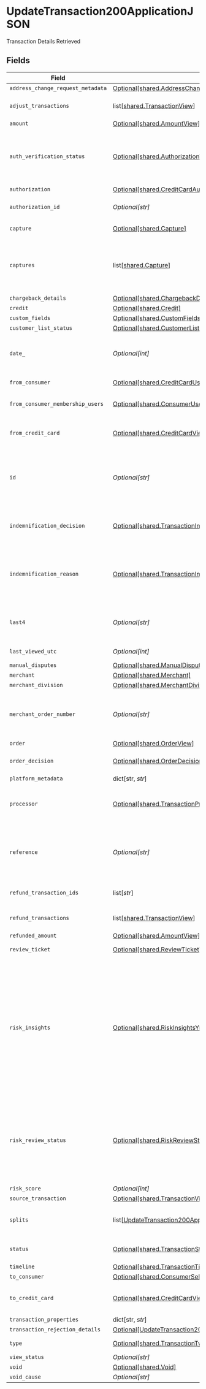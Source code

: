 # UpdateTransaction200ApplicationJSON

Transaction Details Retrieved



## Fields

| Field                                                                                                                                                                                                                                                                   | Type                                                                                                                                                                                                                                                                    | Required                                                                                                                                                                                                                                                                | Description                                                                                                                                                                                                                                                             | Example                                                                                                                                                                                                                                                                 |
| ----------------------------------------------------------------------------------------------------------------------------------------------------------------------------------------------------------------------------------------------------------------------- | ----------------------------------------------------------------------------------------------------------------------------------------------------------------------------------------------------------------------------------------------------------------------- | ----------------------------------------------------------------------------------------------------------------------------------------------------------------------------------------------------------------------------------------------------------------------- | ----------------------------------------------------------------------------------------------------------------------------------------------------------------------------------------------------------------------------------------------------------------------- | ----------------------------------------------------------------------------------------------------------------------------------------------------------------------------------------------------------------------------------------------------------------------- |
| `address_change_request_metadata`                                                                                                                                                                                                                                       | [Optional[shared.AddressChangeRequestMetadataView]](../../models/shared/addresschangerequestmetadataview.md)                                                                                                                                                            | :heavy_minus_sign:                                                                                                                                                                                                                                                      | N/A                                                                                                                                                                                                                                                                     |                                                                                                                                                                                                                                                                         |
| `adjust_transactions`                                                                                                                                                                                                                                                   | list[[shared.TransactionView](../../models/shared/transactionview.md)]                                                                                                                                                                                                  | :heavy_minus_sign:                                                                                                                                                                                                                                                      | **Nullable** for Transactions Details.<br/>                                                                                                                                                                                                                             |                                                                                                                                                                                                                                                                         |
| `amount`                                                                                                                                                                                                                                                                | [Optional[shared.AmountView]](../../models/shared/amountview.md)                                                                                                                                                                                                        | :heavy_minus_sign:                                                                                                                                                                                                                                                      | N/A                                                                                                                                                                                                                                                                     |                                                                                                                                                                                                                                                                         |
| `auth_verification_status`                                                                                                                                                                                                                                              | [Optional[shared.AuthorizationVerificationStatus]](../../models/shared/authorizationverificationstatus.md)                                                                                                                                                              | :heavy_minus_sign:                                                                                                                                                                                                                                                      | Used to track the status of micro-authorizations. **Nullable** for Transactions Details.                                                                                                                                                                                | new                                                                                                                                                                                                                                                                     |
| `authorization`                                                                                                                                                                                                                                                         | [Optional[shared.CreditCardAuthorizationView]](../../models/shared/creditcardauthorizationview.md)                                                                                                                                                                      | :heavy_minus_sign:                                                                                                                                                                                                                                                      | N/A                                                                                                                                                                                                                                                                     |                                                                                                                                                                                                                                                                         |
| `authorization_id`                                                                                                                                                                                                                                                      | *Optional[str]*                                                                                                                                                                                                                                                         | :heavy_minus_sign:                                                                                                                                                                                                                                                      | The authorization's id.                                                                                                                                                                                                                                                 | T1c3p4yBuVYJ9                                                                                                                                                                                                                                                           |
| `capture`                                                                                                                                                                                                                                                               | [Optional[shared.Capture]](../../models/shared/capture.md)                                                                                                                                                                                                              | :heavy_minus_sign:                                                                                                                                                                                                                                                      | Deprecated. Use `captures`.                                                                                                                                                                                                                                             |                                                                                                                                                                                                                                                                         |
| `captures`                                                                                                                                                                                                                                                              | list[[shared.Capture](../../models/shared/capture.md)]                                                                                                                                                                                                                  | :heavy_minus_sign:                                                                                                                                                                                                                                                      | All captures associated with the transaction. **Nullable** for Transactions Details.                                                                                                                                                                                    |                                                                                                                                                                                                                                                                         |
| `chargeback_details`                                                                                                                                                                                                                                                    | [Optional[shared.ChargebackDetails]](../../models/shared/chargebackdetails.md)                                                                                                                                                                                          | :heavy_minus_sign:                                                                                                                                                                                                                                                      | N/A                                                                                                                                                                                                                                                                     |                                                                                                                                                                                                                                                                         |
| `credit`                                                                                                                                                                                                                                                                | [Optional[shared.Credit]](../../models/shared/credit.md)                                                                                                                                                                                                                | :heavy_minus_sign:                                                                                                                                                                                                                                                      | N/A                                                                                                                                                                                                                                                                     |                                                                                                                                                                                                                                                                         |
| `custom_fields`                                                                                                                                                                                                                                                         | [Optional[shared.CustomFields]](../../models/shared/customfields.md)                                                                                                                                                                                                    | :heavy_minus_sign:                                                                                                                                                                                                                                                      | N/A                                                                                                                                                                                                                                                                     |                                                                                                                                                                                                                                                                         |
| `customer_list_status`                                                                                                                                                                                                                                                  | [Optional[shared.CustomerListStatus]](../../models/shared/customerliststatus.md)                                                                                                                                                                                        | :heavy_minus_sign:                                                                                                                                                                                                                                                      | N/A                                                                                                                                                                                                                                                                     |                                                                                                                                                                                                                                                                         |
| `date_`                                                                                                                                                                                                                                                                 | *Optional[int]*                                                                                                                                                                                                                                                         | :heavy_minus_sign:                                                                                                                                                                                                                                                      | Transaction date. **Nullable** for Transactions Details.                                                                                                                                                                                                                | 1615407159447                                                                                                                                                                                                                                                           |
| `from_consumer`                                                                                                                                                                                                                                                         | [Optional[shared.CreditCardUser]](../../models/shared/creditcarduser.md)                                                                                                                                                                                                | :heavy_minus_sign:                                                                                                                                                                                                                                                      | The credit card user.                                                                                                                                                                                                                                                   |                                                                                                                                                                                                                                                                         |
| `from_consumer_membership_users`                                                                                                                                                                                                                                        | [Optional[shared.ConsumerUserMembership]](../../models/shared/consumerusermembership.md)                                                                                                                                                                                | :heavy_minus_sign:                                                                                                                                                                                                                                                      | **Nullable** for Transactions Details.<br/>                                                                                                                                                                                                                             |                                                                                                                                                                                                                                                                         |
| `from_credit_card`                                                                                                                                                                                                                                                      | [Optional[shared.CreditCardView]](../../models/shared/creditcardview.md)                                                                                                                                                                                                | :heavy_minus_sign:                                                                                                                                                                                                                                                      | Contains details about the credit card transaction.                                                                                                                                                                                                                     |                                                                                                                                                                                                                                                                         |
| `id`                                                                                                                                                                                                                                                                    | *Optional[str]*                                                                                                                                                                                                                                                         | :heavy_minus_sign:                                                                                                                                                                                                                                                      | The unique ID associated with the transaction. **Nullable** for Transactions Details.                                                                                                                                                                                   | T1c3p4yBuVYJ9                                                                                                                                                                                                                                                           |
| `indemnification_decision`                                                                                                                                                                                                                                              | [Optional[shared.TransactionIndemnificationDecision]](../../models/shared/transactionindemnificationdecision.md)                                                                                                                                                        | :heavy_minus_sign:                                                                                                                                                                                                                                                      | Describes whether the transaction is indemnified by Bolt for fraud.<br/>                                                                                                                                                                                                | indemnified                                                                                                                                                                                                                                                             |
| `indemnification_reason`                                                                                                                                                                                                                                                | [Optional[shared.TransactionIndemnificationReason]](../../models/shared/transactionindemnificationreason.md)                                                                                                                                                            | :heavy_minus_sign:                                                                                                                                                                                                                                                      | Describes the reason that the transaction is or is not indemnified by Bolt for fraud.<br/>                                                                                                                                                                              | merchant_force_approved                                                                                                                                                                                                                                                 |
| `last4`                                                                                                                                                                                                                                                                 | *Optional[str]*                                                                                                                                                                                                                                                         | :heavy_minus_sign:                                                                                                                                                                                                                                                      | The card's last 4 digits. **Nullable** for Transactions Details.                                                                                                                                                                                                        | 4021                                                                                                                                                                                                                                                                    |
| `last_viewed_utc`                                                                                                                                                                                                                                                       | *Optional[int]*                                                                                                                                                                                                                                                         | :heavy_minus_sign:                                                                                                                                                                                                                                                      | The last view time as UTC.                                                                                                                                                                                                                                              | 1485997169003                                                                                                                                                                                                                                                           |
| `manual_disputes`                                                                                                                                                                                                                                                       | [Optional[shared.ManualDisputes]](../../models/shared/manualdisputes.md)                                                                                                                                                                                                | :heavy_minus_sign:                                                                                                                                                                                                                                                      | N/A                                                                                                                                                                                                                                                                     |                                                                                                                                                                                                                                                                         |
| `merchant`                                                                                                                                                                                                                                                              | [Optional[shared.Merchant]](../../models/shared/merchant.md)                                                                                                                                                                                                            | :heavy_minus_sign:                                                                                                                                                                                                                                                      | N/A                                                                                                                                                                                                                                                                     |                                                                                                                                                                                                                                                                         |
| `merchant_division`                                                                                                                                                                                                                                                     | [Optional[shared.MerchantDivision]](../../models/shared/merchantdivision.md)                                                                                                                                                                                            | :heavy_minus_sign:                                                                                                                                                                                                                                                      | N/A                                                                                                                                                                                                                                                                     |                                                                                                                                                                                                                                                                         |
| `merchant_order_number`                                                                                                                                                                                                                                                 | *Optional[str]*                                                                                                                                                                                                                                                         | :heavy_minus_sign:                                                                                                                                                                                                                                                      | The merchant's internal order number for this transaction.                                                                                                                                                                                                              | O-1234567                                                                                                                                                                                                                                                               |
| `order`                                                                                                                                                                                                                                                                 | [Optional[shared.OrderView]](../../models/shared/orderview.md)                                                                                                                                                                                                          | :heavy_minus_sign:                                                                                                                                                                                                                                                      | N/A                                                                                                                                                                                                                                                                     |                                                                                                                                                                                                                                                                         |
| `order_decision`                                                                                                                                                                                                                                                        | [Optional[shared.OrderDecision]](../../models/shared/orderdecision.md)                                                                                                                                                                                                  | :heavy_minus_sign:                                                                                                                                                                                                                                                      | Decision and score for an order.                                                                                                                                                                                                                                        |                                                                                                                                                                                                                                                                         |
| `platform_metadata`                                                                                                                                                                                                                                                     | dict[str, *str*]                                                                                                                                                                                                                                                        | :heavy_minus_sign:                                                                                                                                                                                                                                                      | N/A                                                                                                                                                                                                                                                                     |                                                                                                                                                                                                                                                                         |
| `processor`                                                                                                                                                                                                                                                             | [Optional[shared.TransactionProcessor]](../../models/shared/transactionprocessor.md)                                                                                                                                                                                    | :heavy_minus_sign:                                                                                                                                                                                                                                                      | The processor used. **Nullable** for Transactions Details.                                                                                                                                                                                                              | adyen_gateway                                                                                                                                                                                                                                                           |
| `reference`                                                                                                                                                                                                                                                             | *Optional[str]*                                                                                                                                                                                                                                                         | :heavy_minus_sign:                                                                                                                                                                                                                                                      | The transaction's 12-digit Bolt reference ID. **Nullable** for Transactions Details.                                                                                                                                                                                    | LBLJ-TWW7-R9VC                                                                                                                                                                                                                                                          |
| `refund_transaction_ids`                                                                                                                                                                                                                                                | list[*str*]                                                                                                                                                                                                                                                             | :heavy_minus_sign:                                                                                                                                                                                                                                                      | **Nullable** for Transactions Details.<br/>                                                                                                                                                                                                                             |                                                                                                                                                                                                                                                                         |
| `refund_transactions`                                                                                                                                                                                                                                                   | list[[shared.TransactionView](../../models/shared/transactionview.md)]                                                                                                                                                                                                  | :heavy_minus_sign:                                                                                                                                                                                                                                                      | **Nullable** for Transactions Details.<br/>                                                                                                                                                                                                                             |                                                                                                                                                                                                                                                                         |
| `refunded_amount`                                                                                                                                                                                                                                                       | [Optional[shared.AmountView]](../../models/shared/amountview.md)                                                                                                                                                                                                        | :heavy_minus_sign:                                                                                                                                                                                                                                                      | N/A                                                                                                                                                                                                                                                                     |                                                                                                                                                                                                                                                                         |
| `review_ticket`                                                                                                                                                                                                                                                         | [Optional[shared.ReviewTicket]](../../models/shared/reviewticket.md)                                                                                                                                                                                                    | :heavy_minus_sign:                                                                                                                                                                                                                                                      | Internal use only.                                                                                                                                                                                                                                                      |                                                                                                                                                                                                                                                                         |
| `risk_insights`                                                                                                                                                                                                                                                         | [Optional[shared.RiskInsightsYml]](../../models/shared/riskinsightsyml.md)                                                                                                                                                                                              | :heavy_minus_sign:                                                                                                                                                                                                                                                      | Displays fraud decisioning insights based on key factors. This information can either be forwarded via a `risk_insights` transaction webhook type or be polled by sending a `GET` request to Bolt's [transactions endpoint](/api-bolt/#operation/transaction-details).<br/> |                                                                                                                                                                                                                                                                         |
| `risk_review_status`                                                                                                                                                                                                                                                    | [Optional[shared.RiskReviewStatus]](../../models/shared/riskreviewstatus.md)                                                                                                                                                                                            | :heavy_minus_sign:                                                                                                                                                                                                                                                      | Describes the current Risk Review status. A transaction could be unreviewed, reviewed, or pending manual review by the Bolt team.                                                                                                                                       | reviewed                                                                                                                                                                                                                                                                |
| `risk_score`                                                                                                                                                                                                                                                            | *Optional[int]*                                                                                                                                                                                                                                                         | :heavy_minus_sign:                                                                                                                                                                                                                                                      | N/A                                                                                                                                                                                                                                                                     |                                                                                                                                                                                                                                                                         |
| `source_transaction`                                                                                                                                                                                                                                                    | [Optional[shared.TransactionView]](../../models/shared/transactionview.md)                                                                                                                                                                                              | :heavy_minus_sign:                                                                                                                                                                                                                                                      | N/A                                                                                                                                                                                                                                                                     |                                                                                                                                                                                                                                                                         |
| `splits`                                                                                                                                                                                                                                                                | list[[UpdateTransaction200ApplicationJSONSplits](../../models/operations/updatetransaction200applicationjsonsplits.md)]                                                                                                                                                 | :heavy_minus_sign:                                                                                                                                                                                                                                                      | A list of splits. **Nullable** for Transactions Details.                                                                                                                                                                                                                |                                                                                                                                                                                                                                                                         |
| `status`                                                                                                                                                                                                                                                                | [Optional[shared.TransactionStatus]](../../models/shared/transactionstatus.md)                                                                                                                                                                                          | :heavy_minus_sign:                                                                                                                                                                                                                                                      | The transaction's status.                                                                                                                                                                                                                                               | cancelled                                                                                                                                                                                                                                                               |
| `timeline`                                                                                                                                                                                                                                                              | [Optional[shared.TransactionTimelineView]](../../models/shared/transactiontimelineview.md)                                                                                                                                                                              | :heavy_minus_sign:                                                                                                                                                                                                                                                      | N/A                                                                                                                                                                                                                                                                     |                                                                                                                                                                                                                                                                         |
| `to_consumer`                                                                                                                                                                                                                                                           | [Optional[shared.ConsumerSelfView]](../../models/shared/consumerselfview.md)                                                                                                                                                                                            | :heavy_minus_sign:                                                                                                                                                                                                                                                      | N/A                                                                                                                                                                                                                                                                     |                                                                                                                                                                                                                                                                         |
| `to_credit_card`                                                                                                                                                                                                                                                        | [Optional[shared.CreditCardView]](../../models/shared/creditcardview.md)                                                                                                                                                                                                | :heavy_minus_sign:                                                                                                                                                                                                                                                      | Contains details about the credit card transaction.                                                                                                                                                                                                                     |                                                                                                                                                                                                                                                                         |
| `transaction_properties`                                                                                                                                                                                                                                                | dict[str, *str*]                                                                                                                                                                                                                                                        | :heavy_minus_sign:                                                                                                                                                                                                                                                      | N/A                                                                                                                                                                                                                                                                     |                                                                                                                                                                                                                                                                         |
| `transaction_rejection_details`                                                                                                                                                                                                                                         | [Optional[UpdateTransaction200ApplicationJSONTransactionRejectionDetails]](../../models/operations/updatetransaction200applicationjsontransactionrejectiondetails.md)                                                                                                   | :heavy_minus_sign:                                                                                                                                                                                                                                                      | N/A                                                                                                                                                                                                                                                                     |                                                                                                                                                                                                                                                                         |
| `type`                                                                                                                                                                                                                                                                  | [Optional[shared.TransactionType]](../../models/shared/transactiontype.md)                                                                                                                                                                                              | :heavy_minus_sign:                                                                                                                                                                                                                                                      | The type of transaction.                                                                                                                                                                                                                                                | cc_payment                                                                                                                                                                                                                                                              |
| `view_status`                                                                                                                                                                                                                                                           | *Optional[str]*                                                                                                                                                                                                                                                         | :heavy_minus_sign:                                                                                                                                                                                                                                                      | N/A                                                                                                                                                                                                                                                                     |                                                                                                                                                                                                                                                                         |
| `void`                                                                                                                                                                                                                                                                  | [Optional[shared.Void]](../../models/shared/void.md)                                                                                                                                                                                                                    | :heavy_minus_sign:                                                                                                                                                                                                                                                      | N/A                                                                                                                                                                                                                                                                     |                                                                                                                                                                                                                                                                         |
| `void_cause`                                                                                                                                                                                                                                                            | *Optional[str]*                                                                                                                                                                                                                                                         | :heavy_minus_sign:                                                                                                                                                                                                                                                      | N/A                                                                                                                                                                                                                                                                     |                                                                                                                                                                                                                                                                         |